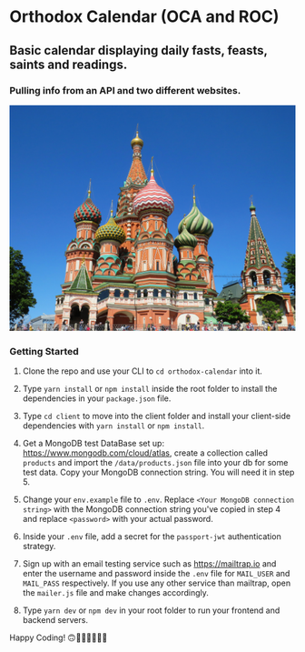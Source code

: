 # Orthodox Calendar (OCA and ROC)

## Basic calendar displaying daily fasts, feasts, saints and readings.

### Pulling info from an API and two different websites.

![MVC](./orthodox-church.jpg)

### Getting Started

1. Clone the repo and use your CLI to `cd orthodox-calendar` into it.
2. Type `yarn install` or `npm install` inside the root folder to install the dependencies in your `package.json` file.
3. Type `cd client` to move into the client folder and install your client-side dependencies with `yarn install` or `npm install`.
4. Get a MongoDB test DataBase set up: <https://www.mongodb.com/cloud/atlas>, create a collection called `products` and import the `/data/products.json` file into your db for some test data. Copy your MongoDB connection string. You will need it in step 5.
5. Change your `env.example` file to `.env`. Replace `<Your MongoDB connection string>` with the MongoDB connection string you've copied in step 4 and replace `<password>` with your actual password.
6. Inside your `.env` file, add a secret for the `passport-jwt` authentication strategy.
7. Sign up with an email testing service such as <https://mailtrap.io> and enter the username and password inside the `.env` file for `MAIL_USER` and `MAIL_PASS` respectively. If you use any other service than mailtrap, open the `mailer.js` file and make changes accordingly.

8. Type `yarn dev` or `npm dev` in your root folder to run your frontend and backend servers.

Happy Coding! 🙃👨‍💻👩‍💻🙏🍭
